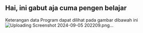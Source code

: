 Hai, ini gabut aja cuma pengen belajar
--------------------------------------
Keterangan data Program dapat dilihat pada gambar dibawah ini
![Uploading Screenshot 2024-09-05 202209.png…]()
